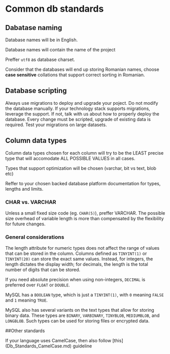 # Common db standards

## Dabatase naming

Database names will be in English.

Database names will contain the name of the project

Preffer `utf8` as database charset.

Consider that the databases will end up storing Romanian names, choose **case sensitive** collations that support correct sorting in Romanian.

## Database scripting

Always use migrations to deploy and upgrade your poject. Do not modify the database manually. If your technology stack supports migrations, leverage the support. If not, talk with us about how to properly deploy the database. Every change must be scripted, upgrade of existing data is required. Test your migrations on large datasets.

## Column data types

Column data types chosen for each column will try to be the LEAST precise type that will accomodate ALL POSSIBLE VALUES in all cases. 

Types that support optimization will be chosen (varchar, bit vs text, blob etc) <br/>

Reffer to your chosen backed database platform documentation for types, lengths and limits.

### CHAR vs. VARCHAR

Unless a small fixed size code (eg. `CHAR(5)`), preffer VARCHAR. The possible size overhead of variable length is more than compensated by the flexibility for future changes.

### General considerations

The length attribute for numeric types does not affect the range of values that can be stored in the column. Columns defined as `TINYINT(1)` or `TINYINT(20)` can store the exact same values. Instead, for integers, the length dictates the display width; for decimals, the length is the total number of digits that can be stored.

If you need absolute precision when using non-integers, `DECIMAL` is preferred over `FLOAT` or `DOUBLE`.

MySQL has a `BOOLEAN` type, which is just a `TINYINT(1)`, with `0` meaning `FALSE` and `1` meaning `TRUE`.

MySQL also has several variants on the text types that allow for storing binary data. These types are `BINARY`, `VARBINARY`, `TINYBLOB`, `MEDIUMBLOB`, and `LONGBLOB`. Such types can be used for storing files or encrypted data.

##Other standards

If your language uses CamelCase, then also follow [this] (Db_Standards_CamelCase.md) guideline
